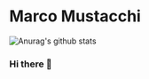 # Marco Mustacchi

![Anurag's github stats](https://github-readme-stats.vercel.app/api?username=MarcoMustacchi&theme=radial&show_icons=true)

### Hi there 👋

<!--
**MarcoMustacchi/MarcoMustacchi** is a ✨ _special_ ✨ repository because its `README.md` (this file) appears on your GitHub profile.

Here are some ideas to get you started:

- 🔭 I’m currently working on ...
- 🌱 I’m currently learning ...
- 👯 I’m looking to collaborate on ...
- 🤔 I’m looking for help with ...
- 💬 Ask me about ...
- 📫 How to reach me: ...
- 😄 Pronouns: ...
- ⚡ Fun fact: ...
-->
